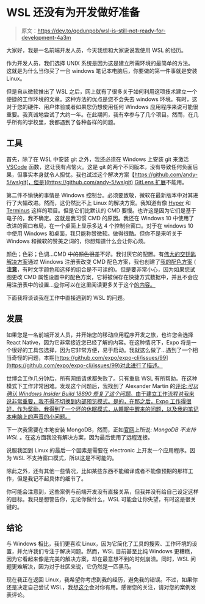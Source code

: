 # WSL 还没有为开发做好准备

> 原文：<https://dev.to/qodunpob/wsl-is-still-not-ready-for-development-4a3m>

大家好，我是一名前端开发人员，今天我想和大家说说我使用 WSL 的经历。

作为开发人员，我们选择 UNIX 系统是因为这是建立所需环境的最简单的方法。这就是为什么当你买了一台 windows 笔记本电脑后，你要做的第一件事就是安装 Linux。

但是自从微软推出了 WSL 之后，网上就有了很多关于如何利用这项技术建立一个便捷的工作环境的文章。这种方法的优点是您不会失去 windows 环境。有时，这对于您的硬件、用户体验或者如果您仍想使用任何 Windows 应用程序来说可能很重要。我真诚地尝试了大约一年。在此期间，我有幸参与了几个项目。然而，在几乎所有的学校里，我都遇到了各种各样的问题。

## 工具

首先，除了在 WSL 中安装 git 之外，我还必须在 Windows 上安装 git 来激活 [VSCode](https://code.visualstudio.com/) 函数，这让我有点恼火。这是 git 的两个不同版本，没有导致任何负面后果，但事实本身就令人担忧。我也试过这个解决方案【https://github.com/andy-5/wslgit[，但是](https://github.com/andy-5/wslgit) [GitLens 扩展](https://github.com/eamodio/vscode-gitlens)不能用。

第二件不愉快的事情是 Windows 控制台。必须要致敬，微软在最新版本中对其进行了大幅改进。然而，这仍然比不上 Linux 的解决方案。我知道有像 [Hyper](https://hyper.is/) 和 [Terminus](https://eugeny.github.io/terminus/) 这样的项目。但是它们比默认的 CMD 要慢。也许这是因为它们是基于电子的，我不确定。这就是我习惯 CMD 的原因。我还在 Windows 10 中使用了改进的窗口布局，在一个桌面上显示多达 4 个控制台窗口。对于在 windows 10 中使用 Windows 和桌面，我只能称赞微软。做得很酷。但你不是来听关于 Windows 和微软的赞美之词的，你想知道什么会让你心烦。

颜色；色彩；色调...CMD ~~中的颜色很差~~不好。我讨厌它的配置。有[伟大的交钥匙解决方案](https://gist.github.com/P4/4245793)通过 Windows 注册表改变 CMD 配色方案，我也创建了[我的配色方案](https://gist.github.com/bashkos/4a2e16aa259f16353c040896b42242f5) ( **注意**，有时文字颜色和选择的组合是不可读的)。但是要非常小心，因为如果您试图更改 CMD 属性设置中的配色方案，它将被保存在快捷方式数据中，并且不会应用注册表中的设置...[😫](https://twitter.com/bashkos/status/1100674793702010881)你可以在这里阅读更多关于这个[的内容。](https://devblogs.microsoft.com/commandline/understanding-windows-console-host-settings/)

下面我将谈谈我在工作中直接遇到的 WSL 的问题。

## 发展

如果您是一名前端开发人员，并开始您的移动应用程序开发之旅，也许您会选择 React Native，因为它非常接近您已经了解的内容。在这种情况下，Expo 将是一个很好的工具包选择，因为它非常方便，易于启动。我就这么做了...遇到了一个相当奇怪的问题，本期[https://github.com/expo/expo-cli/issues/99](https://github.com/expo/expo-cli/issues/99)对此进行了描述。

世博会工作几分钟后，所有网络请求都失败了。只有重启 WSL 有所帮助。在这种模式下工作非常困难。发现这个问题后，我找到了 Alexander Martin 的[评论:*可以确认 Windows Insider Build 18890 修复了这个问题*。由于建立工作流程对我来说非常重要，我不得不切换到内部预览模式。是的，在那之后，Expo 工作得很好，作为奖励，我得到了一个坏的休眠模式，从睡眠中醒来的问题，以及我的笔记本电脑上的声音的小问题。](https://github.com/expo/expo-cli/issues/99#issuecomment-490362830)

下一次我需要在本地安装 MongoDB，然而，正如[官网](https://docs.mongodb.com/manual/tutorial/install-mongodb-on-ubuntu/)上所说: *MongoDB 不支持 WSL* 。在这方面我没有解决方案，因为最后使用了远程连接。

说服我回到 Linux 的最后一个因素是需要在 electronic 上开发一个应用程序。因为 WSL 不支持窗口模式，所以这是不可能的。

除此之外，还有其他一些情况，比如某些东西不能编译或者不能像预期的那样工作，但是我记不起具体的细节了。

你可能会注意到，这些案例与前端开发没有直接关系，但我并没有给自己设定这样的目标。我只是想警告你，无论你做什么，WSL 可能会让你失望，有时这是很关键的。

## 结论

与 Windows 相比，我们更喜欢 Linux，因为它简化了工具的搜索、工作环境的设置，并允许我们专注于解决问题。然而，WSL 目前甚至比纯 Windows 更糟糕，因为它看起来像是完美的解决方案，却在最意想不到的时刻崩溃。同时，WSL 问题更难解决，因为对于社区来说，它仍然是一匹黑马。

现在我正在返回 Linux，我希望你考虑到我的经历，避免我的错误。不过，如果你还是决定自己尝试 WSL，我想[这个](https://github.com/sirredbeard/Awesome-WSL)会对你有用。感谢您的关注，请对您的案例发表评论。